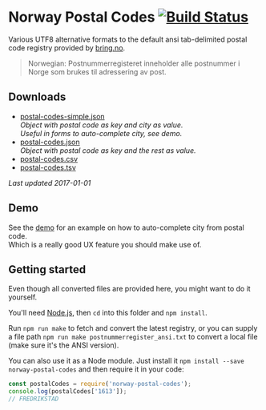 # Norway Postal Codes [![Build Status](https://travis-ci.org/sindresorhus/norway-postal-codes.svg?branch=gh-pages)](https://travis-ci.org/sindresorhus/norway-postal-codes)

Various UTF8 alternative formats to the default ansi tab-delimited postal code registry provided by [bring.no](http://www.bring.no/radgivning/sende-noe/adressetjenester/adresseregistre).

> Norwegian: Postnummerregisteret inneholder alle postnummer i Norge som brukes til adressering av post.


## Downloads

- [postal-codes-simple.json](https://raw.github.com/sindresorhus/norway-postal-codes/gh-pages/converted/postal-codes-simple.json)<br>
  *Object with postal code as key and city as value.<br>
  Useful in forms to auto-complete city, see demo.*
- [postal-codes.json](https://raw.github.com/sindresorhus/norway-postal-codes/gh-pages/converted/postal-codes.json)<br>
  *Object with postal code as key and the rest as value.*
- [postal-codes.csv](https://raw.github.com/sindresorhus/norway-postal-codes/gh-pages/converted/postal-codes.csv)
- [postal-codes.tsv](https://raw.github.com/sindresorhus/norway-postal-codes/gh-pages/converted/postal-codes.tsv)

*Last updated 2017-01-01*


## Demo

See the [demo](https://sindresorhus.com/norway-postal-codes) for an example on how to auto-complete city from postal code.<br>
Which is a really good UX feature you should make use of.


## Getting started

Even though all converted files are provided here, you might want to do it yourself.

You'll need [Node.js](https://nodejs.org), then `cd` into this folder and `npm install`.

Run `npm run make` to fetch and convert the latest registry, or you can supply a file path `npm run make postnummerregister_ansi.txt` to convert a local file (make sure it's the ANSI version).

You can also use it as a Node module. Just install it `npm install --save norway-postal-codes` and then require it in your code:

```js
const postalCodes = require('norway-postal-codes');
console.log(postalCodes['1613']);
// FREDRIKSTAD
```
